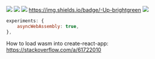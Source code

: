 ![](https://img.shields.io/badge/Preview-Up-brightgreen)
![](https://img.shields.io/badge/Pre--Production-Up-brightgreen)
![](https://img.shields.io/badge/Mainnet-Down-red)
https://img.shields.io/badge/-Up-brightgreen
![](https://github.com/dotareio/public/blob/main/cardano-delegation-demo.gif)

```webpack.config.js
experiments: {
    asyncWebAssembly: true,
},
```

How to load wasm into create-react-app:
https://stackoverflow.com/a/61722010


